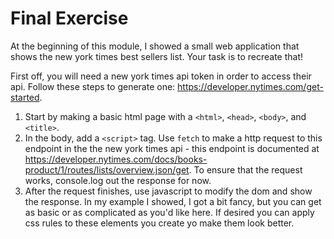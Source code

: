 # Final Exercise

At the beginning of this module, I showed a small web application that shows the new york times best
sellers list. Your task is to recreate that!

First off, you will need a new york times api token in order to access their api. Follow these steps
to generate one: https://developer.nytimes.com/get-started.

1. Start by making a basic html page with a `<html>`, `<head>`, `<body>`, and `<title>`.
2. In the body, add a `<script>` tag. Use `fetch` to make a http request to this endpoint in the the
   new york times api - this endpoint is documented at
   https://developer.nytimes.com/docs/books-product/1/routes/lists/overview.json/get. To ensure that
   the request works, console.log out the response for now.
3. After the request finishes, use javascript to modify the dom and show the response. In my example
   I showed, I got a bit fancy, but you can get as basic or as complicated as you'd like here. If
   desired you can apply css rules to these elements you create yo make them look better.
